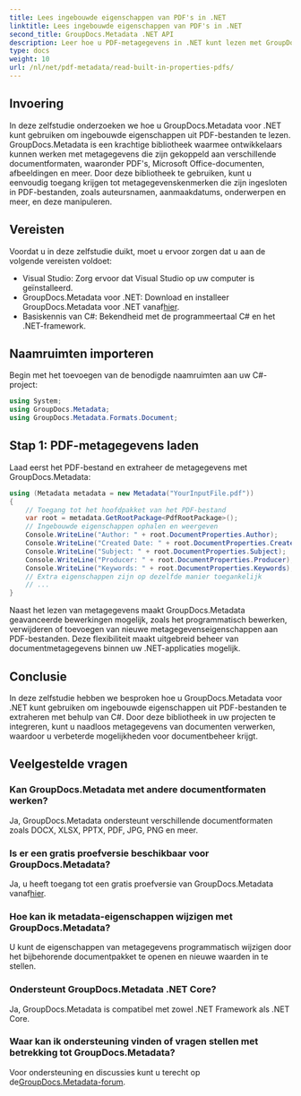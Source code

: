 ```yaml
---
title: Lees ingebouwde eigenschappen van PDF's in .NET
linktitle: Lees ingebouwde eigenschappen van PDF's in .NET
second_title: GroupDocs.Metadata .NET API
description: Leer hoe u PDF-metagegevens in .NET kunt lezen met GroupDocs.Metadata. Krijg toegang tot auteursnamen, aanmaakdatums, onderwerpen en meer met C#-code.
type: docs
weight: 10
url: /nl/net/pdf-metadata/read-built-in-properties-pdfs/
---
```

## Invoering
In deze zelfstudie onderzoeken we hoe u GroupDocs.Metadata voor .NET kunt gebruiken om ingebouwde eigenschappen uit PDF-bestanden te lezen. GroupDocs.Metadata is een krachtige bibliotheek waarmee ontwikkelaars kunnen werken met metagegevens die zijn gekoppeld aan verschillende documentformaten, waaronder PDF's, Microsoft Office-documenten, afbeeldingen en meer. Door deze bibliotheek te gebruiken, kunt u eenvoudig toegang krijgen tot metagegevenskenmerken die zijn ingesloten in PDF-bestanden, zoals auteursnamen, aanmaakdatums, onderwerpen en meer, en deze manipuleren.
## Vereisten
Voordat u in deze zelfstudie duikt, moet u ervoor zorgen dat u aan de volgende vereisten voldoet:
- Visual Studio: Zorg ervoor dat Visual Studio op uw computer is geïnstalleerd.
-  GroupDocs.Metadata voor .NET: Download en installeer GroupDocs.Metadata voor .NET vanaf[hier](https://releases.groupdocs.com/metadata/net/).
- Basiskennis van C#: Bekendheid met de programmeertaal C# en het .NET-framework.

## Naamruimten importeren
Begin met het toevoegen van de benodigde naamruimten aan uw C#-project:
```csharp
using System;
using GroupDocs.Metadata;
using GroupDocs.Metadata.Formats.Document;
```
## Stap 1: PDF-metagegevens laden
Laad eerst het PDF-bestand en extraheer de metagegevens met GroupDocs.Metadata:
```csharp
using (Metadata metadata = new Metadata("YourInputFile.pdf"))
{
    // Toegang tot het hoofdpakket van het PDF-bestand
    var root = metadata.GetRootPackage<PdfRootPackage>();
    // Ingebouwde eigenschappen ophalen en weergeven
    Console.WriteLine("Author: " + root.DocumentProperties.Author);
    Console.WriteLine("Created Date: " + root.DocumentProperties.CreatedDate);
    Console.WriteLine("Subject: " + root.DocumentProperties.Subject);
    Console.WriteLine("Producer: " + root.DocumentProperties.Producer);
    Console.WriteLine("Keywords: " + root.DocumentProperties.Keywords);
    // Extra eigenschappen zijn op dezelfde manier toegankelijk
    // ...
}
```
Naast het lezen van metagegevens maakt GroupDocs.Metadata geavanceerde bewerkingen mogelijk, zoals het programmatisch bewerken, verwijderen of toevoegen van nieuwe metagegevenseigenschappen aan PDF-bestanden. Deze flexibiliteit maakt uitgebreid beheer van documentmetagegevens binnen uw .NET-applicaties mogelijk.
## Conclusie
In deze zelfstudie hebben we besproken hoe u GroupDocs.Metadata voor .NET kunt gebruiken om ingebouwde eigenschappen uit PDF-bestanden te extraheren met behulp van C#. Door deze bibliotheek in uw projecten te integreren, kunt u naadloos metagegevens van documenten verwerken, waardoor u verbeterde mogelijkheden voor documentbeheer krijgt.

## Veelgestelde vragen
### Kan GroupDocs.Metadata met andere documentformaten werken?
Ja, GroupDocs.Metadata ondersteunt verschillende documentformaten zoals DOCX, XLSX, PPTX, PDF, JPG, PNG en meer.
### Is er een gratis proefversie beschikbaar voor GroupDocs.Metadata?
Ja, u heeft toegang tot een gratis proefversie van GroupDocs.Metadata vanaf[hier](https://releases.groupdocs.com/).
### Hoe kan ik metadata-eigenschappen wijzigen met GroupDocs.Metadata?
U kunt de eigenschappen van metagegevens programmatisch wijzigen door het bijbehorende documentpakket te openen en nieuwe waarden in te stellen.
### Ondersteunt GroupDocs.Metadata .NET Core?
Ja, GroupDocs.Metadata is compatibel met zowel .NET Framework als .NET Core.
### Waar kan ik ondersteuning vinden of vragen stellen met betrekking tot GroupDocs.Metadata?
 Voor ondersteuning en discussies kunt u terecht op de[GroupDocs.Metadata-forum](https://forum.groupdocs.com/c/metadata/14).